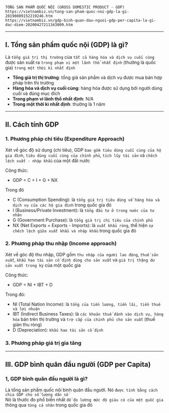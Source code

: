     TỔNG SẢN PHẨM QUỐC NỘI (GROSS DOMESTIC PRODUCT - GDP)
    https://vietnambiz.vn/tong-san-pham-quoc-noi-gdp-la-gi-20190809152219246.htm
    https://vietnambiz.vn/gdp-binh-quan-dau-nguoi-gdp-per-capita-la-gi-dac-diem-20200427211343009.htm

---

## I. Tổng sản phẩm quốc nội (GDP) là gì?

Là `tổng giá trị thị trường` của `tất cả hàng hóa và dịch vụ cuối cùng` được sản xuất ra `trong phạm vi một lãnh thổ nhất định` (thường là quốc gia) `trong một thời kì nhất định`

- **Tổng giá trị thị trường**: tổng giá sản phẩm và dịch vụ được mua bán hợp pháp trên thị trường
- **Hàng hóa và dịch vụ cuối cùng**: hàng hóa được sử dụng bởi người dùng cuối và đúng mục đích
- **Trong phạm vi lãnh thổ nhất định**: N/A
- **Trong một thời kì nhất định**: thường là 1 năm

---

## II. Cách tính GDP

### 1. Phương pháp chi tiêu (Expenditure Approach)

Xét về góc độ sử dụng (chi tiêu), GDP `bao gồm tiêu dùng cuối cùng của hộ gia đình`, `tiêu dùng cuối cùng của chính phủ`, `tích lũy tài sản` và `chêch lệch xuất - nhập khẩu` của một đất nước

Công thức:

- GDP = C + I + G + NX

Trong đó

- C (Consumption Spending): là `tổng giá trị tiêu dùng về hàng hóa và dịch vụ của các hộ gia đình` trong quốc gia đó
- I (Business/Private Investment): là `tổng đầu tư ở trong nước của tư nhân`
- G (Government Purchase): là `tổng giá trị chi tiêu của chính phủ`
- NX (Net Exports = Exports - Imports): là `xuất khẩu ròng`, thể hiện `sự chêch lệch giữa xuất khẩu và nhập khẩu` trong quốc gia đó

### 2. Phương pháp thu nhập (Income approach)

Xét về góc độ thu nhập, GDP gồm `thu nhập của người lao động`, `thuế sản xuất`, `khấu hao tài sản cố định dùng cho sản xuất` và `giá trị thặng dư sản xuất trong kỳ` của một quốc gia

Công thức:

- GDP = NI + IBT + D

Trong đó:

- NI (Total Nation Income): là `tổng của tiền lương, tiền lãi, tiền thuê và lợi nhuận`
- IBT (Indirect Business Taxes): là `các khoản thuế đánh vào dịch vụ, hàng hóa` bán trên thị trường và `trợ cấp của chính phủ cho sản xuất` (thuế gián thu ròng)
- D (Depreciation): `khấu hao tài sản cố định`

### 3. Phương pháp giá trị gia tăng

---

## III. GDP bình quân đầu người (GDP per Capita)

### 1, GDP bình quân đầu người là gì?

Là tổng sản phẩm quốc nội bình quân đầu người. Nó `được tính bằng cách chia GDP cho số lượng dân số` \
 Nó là thước đo phổ biến nhất `để đo lường mức độ giàu có của một quốc gia` thông qua `từng cá nhân` trong quốc gia đó
